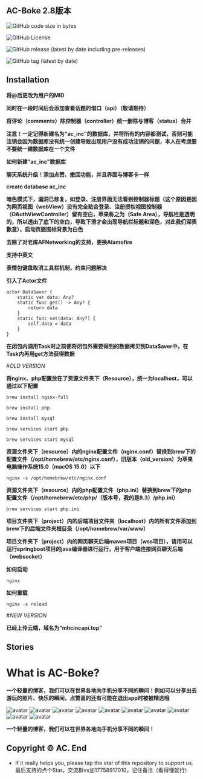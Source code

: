 AC-Boke 2.8版本
---------------

![GitHub code size in bytes](https://img.shields.io/github/languages/code-size/acincor/AC-Boke)

![GitHub License](https://img.shields.io/github/license/acincor/AC-Boke)

![GitHub release (latest by date including pre-releases)](https://img.shields.io/github/v/release/acincor/AC-Boke?include_prereleases)

![GitHub tag (latest by date)](https://img.shields.io/github/v/tag/acincor/AC-Boke.svg)

Installation
---------------

**将@后更改为用户的MID**

**同时在一段时间后会添加查看话题的借口（api）（敬请期待）**

**将评论（comments）除控制器（controller）统一删除与博客（status）合并**

**注意！一定记得新建名为"ac_inc"的数据库，并将所有的内容都测试，否则可能注销会因为数据库没有统一创建导致出现用户没有成功注销的问题，本人在考虑要不要统一建数据库在一个文件**

**如何新建"ac_inc"数据库**

**聊天系统升级！添加点赞、撤回功能，并且界面与博客卡一样**

**create database ac_inc**

**暗色模式下，漏洞已修复，如登录、注册界面无法看到控制器标题（这个原因是因为网页视图（webView）没有完全贴合登录、注册授权视图控制器（OAuthViewController）留有空白，苹果称之为（Safe Area），导航栏是透明的，所以透出了底下的空白，导致下滑才会出现导航栏标题和深色，对此我们深表歉意），启动页面图标背景为白色**

**去除了对老库AFNetworking的支持，更换Alamofire**

**支持中英文**

**表情包键盘取消工具栏机制，约束问题解决**

**引入了Actor文件**

```
actor DataSaver {
    static var data: Any?
    static func get() -> Any? {
        return data
    }
    static func set(data: Any?) {
        self.data = data
    }
}
```

**在闭包内调用Task时之前便将闭包外需要得到的数据拷贝到DataSaver中，在Task内再用get方法获得数据**

#*OLD VERSION*

**将nginx、php配置放在了资源文件夹下（Resource），统一为localhost，可以通过以下配置**

```brew install nginx-full```

```brew install php```

```brew install mysql```

```brew services start php```

```brew services start mysql```

**资源文件夹下（resource）内的nginx配置文件（nginx.conf）替换到brew下的配置文件（/opt/homebrew/etc/nginx.conf），旧版本（old_version）为苹果电脑操作系统15.0（macOS 15.0）以下**

```nginx -s /opt/homebrew/etc/nginx.conf```

**资源文件夹下（resource）内的php配置文件（php.ini）替换到brew下的php 配置文件（/opt/homebrew/etc/php/（版本号，我的是8.3）/php.ini）**

```brew services start php.ini```

**项目文件夹下（project）内的后端项目文件夹（localhost）内的所有文件添加到brew下的后端文件夹根目录（/opt/homebrew/var/www）**

**项目文件夹下（project）内的网页聊天后端maven项目（wss项目），请用可以运行springboot项目的java编译器进行运行，用于客户端连接网页聊天后端（websocket）**

**如何启动**

```nginx```

**如何重载**

```nginx -s reload```

#*NEW VERSION*

**已经上传云端，域名为“mhcincapi.top”**

Stories
---------------

# What is AC-Boke?

**一个轻量的博客，我们可以在世界各地向手机分享不同的瞬间！例如可以分享出去游玩的照片、快乐的瞬间，点赞高的还有可能在退出app时被被精选哦**

![avatar](https://is1-ssl.mzstatic.com/image/thumb/PurpleSource221/v4/98/81/5c/98815cfa-bc38-29ce-1341-556e94873206/884ae8e7-5a75-4ff5-bf03-1c61ed33064f_Simulator_Screenshot_-_iPhone_14_Plus_-_2024-03-31_at_11.03.23.png/400x800bb.png)
![avatar](https://is1-ssl.mzstatic.com/image/thumb/PurpleSource221/v4/3b/eb/22/3beb2214-23be-61cf-6bf1-a3bd5c794604/2cb5f101-fa30-47ca-a434-0f03bf51af87_Simulator_Screenshot_-_iPhone_14_Plus_-_2024-07-21_at_23.32.38.png/400x800bb.png)
![avatar](https://is1-ssl.mzstatic.com/image/thumb/PurpleSource221/v4/46/85/df/4685df96-837e-56b7-c13d-a626686db7cf/3211467e-5a3c-4758-ae07-bfed1b444713_Simulator_Screenshot_-_iPhone_14_Plus_-_2024-07-21_at_23.33.36.png/400x800bb.png)
![avatar](https://is1-ssl.mzstatic.com/image/thumb/PurpleSource221/v4/3d/d7/47/3dd74745-9238-3081-aa15-785b05c356a7/c11e5786-563b-4745-addf-b017f1c07c40_Simulator_Screenshot_-_iPhone_14_Plus_-_2024-07-21_at_23.44.18.png/400x800bb.png)
![avatar](https://is1-ssl.mzstatic.com/image/thumb/PurpleSource221/v4/7b/6f/03/7b6f03ed-3bd0-5c61-81e6-336b68c823fd/dec3fb5e-cba1-4e67-80d2-6f26ca1ec103_Simulator_Screenshot_-_iPhone_14_Plus_-_2024-07-21_at_23.44.33.png/400x800bb.png)
![avatar](https://is1-ssl.mzstatic.com/image/thumb/PurpleSource211/v4/bd/99/58/bd9958c0-053b-cc77-e400-8366f5bedb8b/9315682d-2d29-4096-8563-632bfea45d9c_Simulator_Screenshot_-_iPhone_14_Plus_-_2024-07-21_at_23.44.42.png/400x800bb.png)
![avatar](https://is1-ssl.mzstatic.com/image/thumb/PurpleSource221/v4/e7/17/cd/e717cdc0-9552-1620-8fb2-faaf6590face/05138305-30d4-444a-b485-45cbf891ef0c_Simulator_Screenshot_-_iPhone_14_Plus_-_2024-07-21_at_23.44.52.png/400x800bb.png)
![avatar](https://is1-ssl.mzstatic.com/image/thumb/PurpleSource211/v4/22/d6/91/22d69102-082e-4532-cb55-4a54e533129f/134bd7ca-f204-40de-9c03-5871147bf270_Simulator_Screenshot_-_iPhone_14_Plus_-_2024-07-21_at_23.45.05.png/400x800bb.png)
![avatar](https://is1-ssl.mzstatic.com/image/thumb/PurpleSource211/v4/a2/11/ff/a211ffdf-4b60-6882-4159-431de468a6ba/8facbfd8-2fa2-4cb3-96c2-382f8bc87b83_Simulator_Screenshot_-_iPhone_13_Pro_Max_-_2024-07-21_at_23.47.45.png/400x800bb.png)
![avatar](https://is1-ssl.mzstatic.com/image/thumb/PurpleSource221/v4/53/fd/55/53fd5597-0141-0b3e-f3f8-e42c66de417a/44b7a24a-aa81-41ff-a598-a31e2f8a1e09_Simulator_Screenshot_-_iPhone_13_Pro_Max_-_2024-07-21_at_23.53.25.png/400x800bb.png)

**一个轻量的博客，我们可以在世界各地向手机分享不同的瞬间！**

Copyright © AC.
End
-------

-  If it really helps you, please tap the star of this repository to support us.
    最后支持的点个Star，交流群vx加17758917010，记住备注（看得懂就行）
